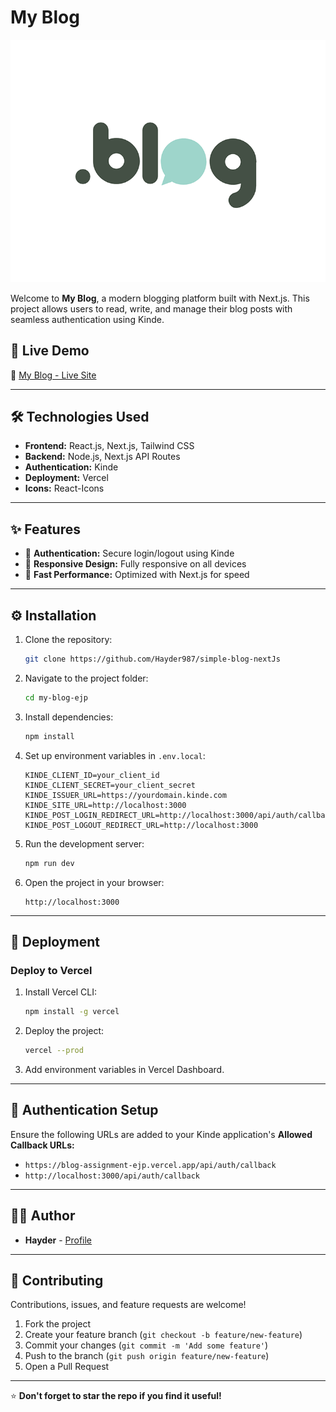 # My Blog

![My Blog Banner](public/logo.png)

Welcome to **My Blog**, a modern blogging platform built with Next.js. This project allows users to read, write, and manage their blog posts with seamless authentication using Kinde.

## 🚀 Live Demo

🔗 [My Blog - Live Site](https://blog-assignment-ejp.vercel.app)

---

## 🛠️ Technologies Used

- **Frontend:** React.js, Next.js, Tailwind CSS
- **Backend:** Node.js, Next.js API Routes
- **Authentication:** Kinde
- **Deployment:** Vercel
- **Icons:** React-Icons

---


## ✨ Features

- 🔐 **Authentication:** Secure login/logout using Kinde
- 📱 **Responsive Design:** Fully responsive on all devices
- 🚀 **Fast Performance:** Optimized with Next.js for speed

---

## ⚙️ Installation

1. Clone the repository:
   ```bash
   git clone https://github.com/Hayder987/simple-blog-nextJs
   ```

2. Navigate to the project folder:
   ```bash
   cd my-blog-ejp
   ```

3. Install dependencies:
   ```bash
   npm install
   ```

4. Set up environment variables in `.env.local`:
   ```plaintext
   KINDE_CLIENT_ID=your_client_id
   KINDE_CLIENT_SECRET=your_client_secret
   KINDE_ISSUER_URL=https://yourdomain.kinde.com
   KINDE_SITE_URL=http://localhost:3000
   KINDE_POST_LOGIN_REDIRECT_URL=http://localhost:3000/api/auth/callback
   KINDE_POST_LOGOUT_REDIRECT_URL=http://localhost:3000
   ```

5. Run the development server:
   ```bash
   npm run dev
   ```

6. Open the project in your browser:
   ```
   http://localhost:3000
   ```

---

## 🚀 Deployment

### Deploy to Vercel
1. Install Vercel CLI:
   ```bash
   npm install -g vercel
   ```
2. Deploy the project:
   ```bash
   vercel --prod
   ```
3. Add environment variables in Vercel Dashboard.

---

## 🔐 Authentication Setup

Ensure the following URLs are added to your Kinde application's **Allowed Callback URLs:**

- `https://blog-assignment-ejp.vercel.app/api/auth/callback`
- `http://localhost:3000/api/auth/callback`

---


## 🧑‍💻 Author

- **Hayder** - [Profile](https://hayder-ali.web.app)

---

## 🤝 Contributing

Contributions, issues, and feature requests are welcome!

1. Fork the project
2. Create your feature branch (`git checkout -b feature/new-feature`)
3. Commit your changes (`git commit -m 'Add some feature'`)
4. Push to the branch (`git push origin feature/new-feature`)
5. Open a Pull Request

---


⭐ **Don't forget to star the repo if you find it useful!**

